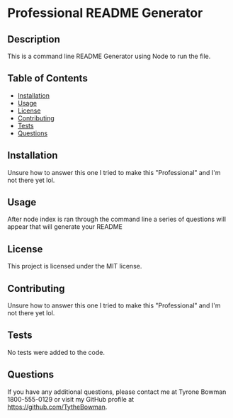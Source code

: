 
# Professional README Generator

## Description

This is a command line README Generator using Node to run the file.

## Table of Contents

* [Installation](#installation)
* [Usage](#usage)
* [License](#license)
* [Contributing](#contributing)
* [Tests](#tests)
* [Questions](#questions)

## Installation

Unsure how to answer this one I tried to make this "Professional" and I'm not there yet lol.

## Usage

After node index is ran through the command line a series of questions will appear that will generate your README

## License

This project is licensed under the MIT license.

## Contributing

Unsure how to answer this one I tried to make this "Professional" and I'm not there yet lol.

## Tests

No tests were added to the code.

## Questions

If you have any additional questions, please contact me at Tyrone Bowman 1800-555-0129 or visit my GitHub profile at https://github.com/TytheBowman.
